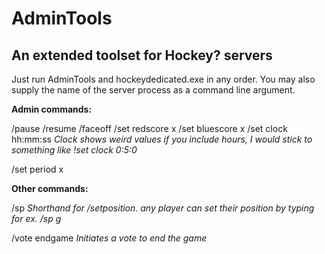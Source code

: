# AdminTools
## An extended toolset for Hockey? servers

Just run AdminTools and hockeydedicated.exe in any order.
You may also supply the name of the server process as a command line argument.

**Admin commands:**

/pause
/resume
/faceoff
/set redscore x
/set bluescore x
/set clock hh:mm:ss
*Clock shows weird values if you include hours, I would stick to something like !set clock 0:5:0*

/set period x

**Other commands:**

/sp 
*Shorthand for /setposition. any player can set their position by typing for ex. /sp g*

/vote endgame 
*Initiates a vote to end the game*
